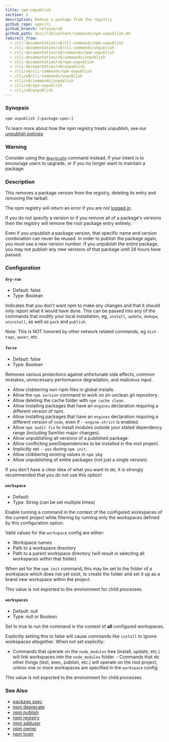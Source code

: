 ```yaml
---
title: npm-unpublish
section: 1
description: Remove a package from the registry
github_repo: npm/cli
github_branch: release/v8
github_path: docs/lib/content/commands/npm-unpublish.md
redirect_from:
  - /cli-documentation/v8/cli-commands/npm-unpublish
  - /cli-documentation/v8/cli-commands/unpublish
  - /cli-documentation/v8/commands/npm-unpublish
  - /cli-documentation/v8/commands/unpublish
  - /cli-documentation/v8/npm-unpublish
  - /cli-documentation/v8/unpublish
  - /cli/v8/cli-commands/npm-unpublish
  - /cli/v8/cli-commands/unpublish
  - /cli/v8/commands/unpublish
  - /cli/v8/npm-unpublish
  - /cli/v8/unpublish
---
```


### Synopsis

```bash
npm unpublish [<package-spec>]
```

To learn more about how the npm registry treats unpublish, see our <a
href="https://docs.npmjs.com/policies/unpublish" target="_blank"
rel="noopener noreferrer"> unpublish policies</a>

### Warning

Consider using the [`deprecate`](/cli/v8/commands/npm-deprecate) command instead, if your intent is to encourage users to upgrade, or if you no longer want to maintain a package.

### Description

This removes a package version from the registry, deleting its entry and removing the tarball.

The npm registry will return an error if you are not [logged in](/cli/v8/commands/npm-adduser).

If you do not specify a version or if you remove all of a package's versions then the registry will remove the root package entry entirely.

Even if you unpublish a package version, that specific name and version combination can never be reused. In order to publish the package again, you must use a new version number. If you unpublish the entire package, you may not publish any new versions of that package until 24 hours have passed.

### Configuration

#### `dry-run`

- Default: false
- Type: Boolean

Indicates that you don't want npm to make any changes and that it should only report what it would have done. This can be passed into any of the commands that modify your local installation, eg, `install`, `update`, `dedupe`, `uninstall`, as well as `pack` and `publish`.

Note: This is NOT honored by other network related commands, eg `dist-tags`, `owner`, etc.

#### `force`

- Default: false
- Type: Boolean

Removes various protections against unfortunate side effects, common mistakes, unnecessary performance degradation, and malicious input.

- Allow clobbering non-npm files in global installs.
- Allow the `npm version` command to work on an unclean git repository.
- Allow deleting the cache folder with `npm cache clean`.
- Allow installing packages that have an `engines` declaration requiring a different version of npm.
- Allow installing packages that have an `engines` declaration requiring a different version of `node`, even if `--engine-strict` is enabled.
- Allow `npm audit fix` to install modules outside your stated dependency range (including SemVer-major changes).
- Allow unpublishing all versions of a published package.
- Allow conflicting peerDependencies to be installed in the root project.
- Implicitly set `--yes` during `npm init`.
- Allow clobbering existing values in `npm pkg`
- Allow unpublishing of entire packages (not just a single version).

If you don't have a clear idea of what you want to do, it is strongly recommended that you do not use this option!

#### `workspace`

- Default:
- Type: String (can be set multiple times)

Enable running a command in the context of the configured workspaces of the current project while filtering by running only the workspaces defined by this configuration option.

Valid values for the `workspace` config are either:

- Workspace names
- Path to a workspace directory
- Path to a parent workspace directory (will result in selecting all workspaces within that folder)

When set for the `npm init` command, this may be set to the folder of a workspace which does not yet exist, to create the folder and set it up as a brand new workspace within the project.

This value is not exported to the environment for child processes.

#### `workspaces`

- Default: null
- Type: null or Boolean

Set to true to run the command in the context of **all** configured workspaces.

Explicitly setting this to false will cause commands like `install` to ignore workspaces altogether. When not set explicitly:

- Commands that operate on the `node_modules` tree (install, update, etc.) will link workspaces into the `node_modules` folder. - Commands that do other things (test, exec, publish, etc.) will operate on the root project, _unless_ one or more workspaces are specified in the `workspace` config.

This value is not exported to the environment for child processes.

### See Also

- [package spec](/cli/v8/using-npm/package-spec)
- [npm deprecate](/cli/v8/commands/npm-deprecate)
- [npm publish](/cli/v8/commands/npm-publish)
- [npm registry](/cli/v8/using-npm/registry)
- [npm adduser](/cli/v8/commands/npm-adduser)
- [npm owner](/cli/v8/commands/npm-owner)
- [npm login](/cli/v8/commands/npm-adduser)

